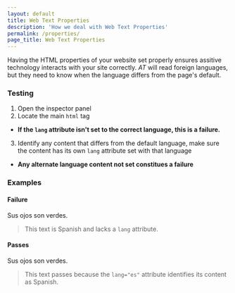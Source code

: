 ```yaml
---
layout: default
title: Web Text Properties
description: 'How we deal with Web Text Properties'
permalink: /properties/
page_title: Web Text Properties
---
```

Having the HTML properties of your website set properly ensures assitive technology interacts with your site correctly. _AT_ will read foreign languages, but they need to know when the language differs from the page's default. 

### Testing 

1. Open the inspector panel
2. Locate the main ```html``` tag
  * __If the ```lang``` attribute isn't set to the correct language, this is a failure.__
3. Identify any content that differs from the default language, make sure the content has its own ```lang``` attribute set with that language
  * __Any alternate language content not set constitues a failure__

### Examples

#### Failure

Sus ojos son verdes.

> This text is Spanish and lacks a ```lang``` attribute.

#### Passes 

<p lang="es">Sus ojos son verdes.</p>

> This text passes because the ```lang="es"``` attribute identifies its content as Spanish.
